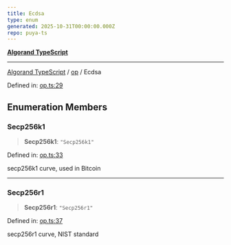 ```yaml
---
title: Ecdsa
type: enum
generated: 2025-10-31T00:00:00.000Z
repo: puya-ts
---
```


[**Algorand TypeScript**](docs/_md/README)

---

[Algorand TypeScript](docs/_md/modules) / [op](/reference/algorand-typescript/api/op/readme/) / Ecdsa

Defined in: [op.ts:29](https://github.com/algorandfoundation/puya-ts/blob/main/packages/algo-ts/src/op.ts#L29)

## Enumeration Members

### Secp256k1

> **Secp256k1**: `"Secp256k1"`

Defined in: [op.ts:33](https://github.com/algorandfoundation/puya-ts/blob/main/packages/algo-ts/src/op.ts#L33)

secp256k1 curve, used in Bitcoin

---

### Secp256r1

> **Secp256r1**: `"Secp256r1"`

Defined in: [op.ts:37](https://github.com/algorandfoundation/puya-ts/blob/main/packages/algo-ts/src/op.ts#L37)

secp256r1 curve, NIST standard
